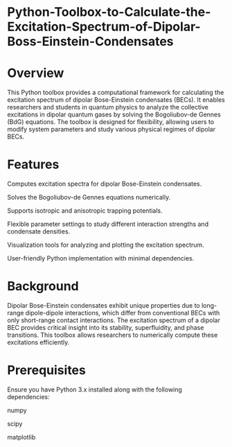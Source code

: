 # Python-Toolbox-to-Calculate-the-Excitation-Spectrum-of-Dipolar-Boss-Einstein-Condensates
# Overview
This Python toolbox provides a computational framework for calculating the excitation spectrum of dipolar Bose-Einstein condensates (BECs). It enables researchers and students in quantum physics to analyze the collective excitations in dipolar quantum gases by solving the Bogoliubov-de Gennes (BdG) equations. The toolbox is designed for flexibility, allowing users to modify system parameters and study various physical regimes of dipolar BECs.
# Features
Computes excitation spectra for dipolar Bose-Einstein condensates.

Solves the Bogoliubov-de Gennes equations numerically.

Supports isotropic and anisotropic trapping potentials.

Flexible parameter settings to study different interaction strengths and condensate densities.

Visualization tools for analyzing and plotting the excitation spectrum.

User-friendly Python implementation with minimal dependencies.
# Background

Dipolar Bose-Einstein condensates exhibit unique properties due to long-range dipole-dipole interactions, which differ from conventional BECs with only short-range contact interactions. The excitation spectrum of a dipolar BEC provides critical insight into its stability, superfluidity, and phase transitions. This toolbox allows researchers to numerically compute these excitations efficiently.

# Prerequisites

Ensure you have Python 3.x installed along with the following dependencies:

numpy

scipy

matplotlib
